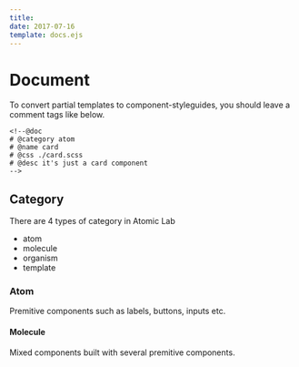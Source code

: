 ```yaml
---
title: 
date: 2017-07-16
template: docs.ejs
---
```


<h1 class="uc-section-title">Document</h1>

To convert partial templates to component-styleguides, you should leave a comment tags like below.
<div class="uc-code-unit"><pre>
<code class="shell">&lt;!--@doc
# @category atom
# @name card
# @css ./card.scss
# @desc it's just a card component
--&gt;</code></pre></div>

## Category
 
There are 4 types of category in Atomic Lab

<div class="uc-list-unit _border">
    <ul class="uc-list">
        <li>atom</li>
        <li>molecule</li>
        <li>organism</li>
        <li>template</li>
    </ul>
</div>


### Atom

Premitive components such as labels, buttons, inputs etc.

#### Molecule

Mixed components built with several premitive components. 
